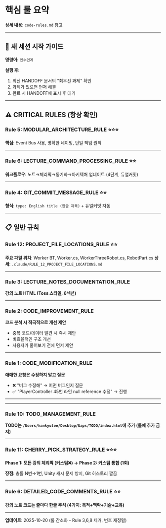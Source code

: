 # 핵심 룰 요약

**상세 내용**: `code-rules.md` 참고

---

## 🚀 새 세션 시작 가이드

**명령어:** `인수인계`

**실행 후:**
1. 최신 HANDOFF 문서의 "최우선 과제" 확인
2. 과제가 있으면 먼저 해결
3. 완료 시 HANDOFF에 표시 후 대기

---

## ⚠️ CRITICAL RULES (항상 확인)

### Rule 5: MODULAR_ARCHITECTURE_RULE ⭐⭐⭐
**핵심**: Event Bus 사용, 명확한 네이밍, 단일 책임 원칙

---

### Rule 6: LECTURE_COMMAND_PROCESSING_RULE ⭐⭐
**워크플로우**: 노트→체리픽→동기화→아키텍처 업데이트 (4단계, 듀얼커밋)

---

### Rule 4: GIT_COMMIT_MESSAGE_RULE ⭐⭐
**형식**: `type: English title (한글 제목)` + 듀얼커밋 자동

---

## 📋 일반 규칙

### Rule 12: PROJECT_FILE_LOCATIONS_RULE ⭐⭐
**주요 파일 위치**: Worker BT, Worker.cs, WorkerThreeRobot.cs, RobotPart.cs
**상세**: `.claude/RULE_12_PROJECT_FILE_LOCATIONS.md`

---

### Rule 3: LECTURE_NOTES_DOCUMENTATION_RULE
**강의 노트 HTML (Toss 스타일, 6섹션)**

---

### Rule 2: CODE_IMPROVEMENT_RULE
**코드 분석 시 적극적으로 개선 제안**

- 중복 코드/데이터 발견 시 즉시 제안
- 비효율적인 구조 개선
- 사용자가 물어보기 전에 먼저 제안

---

### Rule 1: CODE_MODIFICATION_RULE
**애매한 요청은 수정하지 말고 질문**

- ❌ "버그 수정해" → 어떤 버그인지 질문
- ✅ "PlayerController 45번 라인 null reference 수정" → 진행

---

---

### Rule 10: TODO_MANAGEMENT_RULE
**TODO는 `/Users/hankyulee/Desktop/Uaps/TODO/index.html`에 추가 (룰에 추가 금지)**

---

### Rule 11: CHERRY_PICK_STRATEGY_RULE ⭐⭐⭐
**Phase 1: 모든 강의 체리픽 (커스텀❌) → Phase 2: 커스텀 통합 (1회)**

**장점**: 충돌 N번→1번, Unity 캐시 문제 방지, Git 히스토리 깔끔

---

### Rule 6: DETAILED_CODE_COMMENTS_RULE ⭐⭐
**강의 노트 코드는 줄마다 한글 주석 (4가지: 목적+맥락+기술+교육)**

---

**업데이트**: 2025-10-20 (룰 간소화 - Rule 3,6,8 제거, 번호 재정렬)
